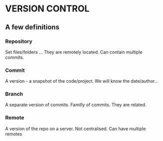 # VERSION CONTROL

## A few definitions

### Repository

Set files/folders ... They are remotely located.
Can contain multiple commits.

### Commit

A version - a snapshot of the code/project. We will know the date/author...

### Branch

A separate version of commits. Familly of commits. They are related.

### Remote

A version of the repo on a server. Not centralised. Can have multiple remotes


